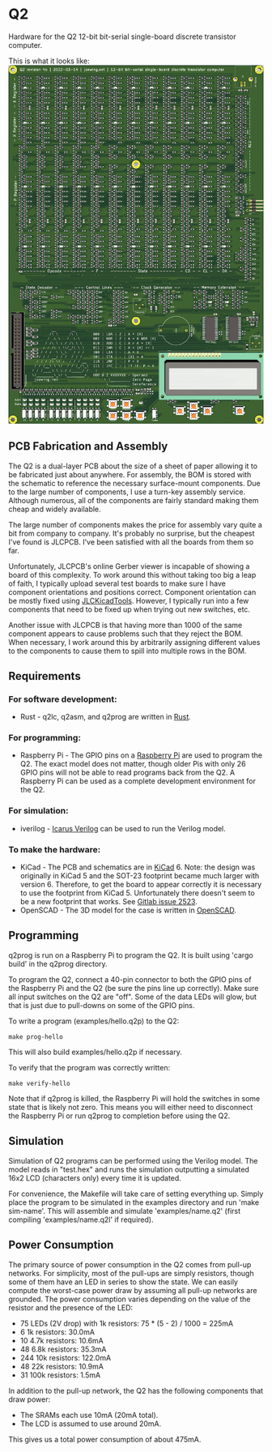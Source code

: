 
# Q2

Hardware for the Q2 12-bit bit-serial single-board discrete
transistor computer.

This is what it looks like:
![Q4 revision 4b](q2r4b.png)

## PCB Fabrication and Assembly

The Q2 is a dual-layer PCB about the size of a sheet of paper allowing
it to be fabricated just about anywhere.
For assembly, the BOM is stored with the schematic to reference the
necessary surface-mount components. Due to the large number of components,
I use a turn-key assembly service. Although numerous, all of the components
are fairly standard making them cheap and widely available.

The large number of components makes the price for assembly
vary quite a bit from company to company. It's probably no surprise,
but the cheapest I've found is JLCPCB. I've been
satisfied with all the boards from them so far.

Unfortunately, JLCPCB's online Gerber viewer is incapable of showing a
board of this complexity.
To work around this without taking too big a leap of faith, I typically
upload several test boards to make sure I have component orientations
and positions correct.
Component orientation can be mostly fixed using
[JLCKicadTools](https://github.com/matthewlai/JLCKicadTools).
However, I typically run into a few components that need to be
fixed up when trying out new switches, etc.

Another issue with JLCPCB is that having more than 1000 of the same
component appears to cause problems such that they reject the BOM.
When necessary, I work around this by arbitrarily assigning different
values to the components to cause them to spill into multiple rows
in the BOM.

## Requirements

### For software development:

 * Rust - q2lc, q2asm, and q2prog are written in
  [Rust](https://www.rust-lang.org/tools/install).

### For programming:

 * Raspberry Pi - The GPIO pins on a
  [Raspberry Pi](https://www.raspberrypi.org) are used to
  program the Q2. The exact model does not matter, though older
  Pis with only 26 GPIO pins will not be able to read programs
  back from the Q2. A Raspberry Pi can be used as a complete
  development environment for the Q2.

### For simulation:

 * iverilog - [Icarus Verilog](http://iverilog.icarus.com) can be
  used to run the Verilog model.

### To make the hardware:

 * KiCad - The PCB and schematics are in
  [KiCad](https://kicad.org) 6. Note: the design was originally
  in KiCad 5 and the SOT-23 footprint became much larger with version 6.
  Therefore, to get the board to appear correctly it is necessary to use
  the footprint from KiCad 5. Unfortunately there doesn't seem to be
  a new footprint that works. See
  [Gitlab issue 2523](https://gitlab.com/kicad/libraries/kicad-footprints/-/issues/2523).
 * OpenSCAD - The 3D model for the case is written in
  [OpenSCAD](http://www.openscad.org).

## Programming

q2prog is run on a Raspberry Pi to program the Q2.
It is built using 'cargo build' in the q2prog directory.

To program the Q2, connect a 40-pin connector to both the GPIO pins
of the Raspberry Pi and the Q2 (be sure the pins line up correctly).
Make sure all input switches on the Q2 are "off". Some of the data LEDs
will glow, but that is just due to pull-downs on some of the GPIO pins.

To write a program (examples/hello.q2p) to the Q2:

```
make prog-hello
```

This will also build examples/hello.q2p if necessary.

To verify that the program was correctly written:

```
make verify-hello
```

Note that if q2prog is killed, the Raspberry Pi will hold the switches
in some state that is likely not zero. This means you will either
need to disconnect the Raspberry Pi or run q2prog to completion before
using the Q2.

## Simulation

Simulation of Q2 programs can be performed using the Verilog model.
The model reads in "test.hex" and runs the simulation outputting
a simulated 16x2 LCD (characters only) every time it is updated.

For convenience, the Makefile will take care of setting everything up.
Simply place the program to be simulated in the examples directory
and run 'make sim-name'. This will assemble and simulate
'examples/name.q2' (first compiling 'examples/name.q2l' if required).

## Power Consumption

The primary source of power consumption in the Q2 comes from pull-up
networks. For simplicity, most of the pull-ups are simply resistors,
though some of them have an LED in series to show the state.
We can easily compute the worst-case power draw by assuming all
pull-up networks are grounded.
The power consumption varies depending on the value of the resistor
and the presence of the LED:

  * 75 LEDs (2V drop) with 1k resistors: 75 * (5 - 2) / 1000 = 225mA
  * 6    1k resistors:  30.0mA
  * 10 4.7k resistors:  10.6mA
  * 48 6.8k resistors:  35.3mA
  * 244 10k resistors: 122.0mA
  * 48  22k resistors:  10.9mA
  * 31 100k resistors:   1.5mA

In addition to the pull-up network, the Q2 has the following components
that draw power:

  * The SRAMs each use 10mA (20mA total).
  * The LCD is assumed to use around 20mA.

This gives us a total power consumption of about 475mA.

